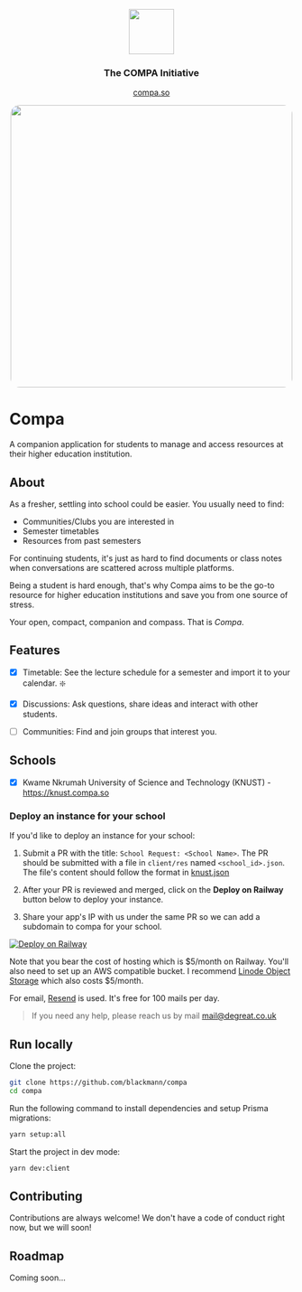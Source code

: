 <p align="center"><img src="client/public/sym-outline.svg" width="80"/></p>

<h3 align="center">The COMPA Initiative</h3>
<p align="center"><a href="https://compa.so">compa.so</a></p>

<p align="center"><img src="assets/sc-timetable.png" style="border-radius: 1rem" width="500"/></p>

# Compa

A companion application for students to manage and access resources at their higher education institution.

## About

As a fresher, settling into school could be easier. You usually need to find:

- Communities/Clubs you are interested in
- Semester timetables
- Resources from past semesters

For continuing students, it's just as hard to find documents or class notes when conversations are scattered across multiple platforms.

Being a student is hard enough, that's why Compa aims to be the go-to resource for higher education institutions and save you from one source of stress.

Your open, compact, companion and compass. That is _Compa_.

## Features

- [x] Timetable: See the lecture schedule for a semester and import it to your calendar. ❇️

- [x] Discussions: Ask questions, share ideas and interact with other students.

- [ ] Communities: Find and join groups that interest you.

## Schools

- [x] Kwame Nkrumah University of Science and Technology (KNUST) - <https://knust.compa.so>

### Deploy an instance for your school

If you'd like to deploy an instance for your school:

1. Submit a PR with the title: `School Request: <School Name>`. The PR should be submitted with a file in `client/res` named `<school_id>.json`. The file's content should follow the format in [knust.json](/client/res/knust.json)

1. After your PR is reviewed and merged, click on the **Deploy on Railway** button below to deploy your instance.

1. Share your app's IP with us under the same PR so we can add a subdomain to compa for your school.

[![Deploy on Railway](https://railway.app/button.svg)](https://railway.app/template/VCnpoP)

Note that you bear the cost of hosting which is $5/month on Railway. You'll also need to set up an AWS compatible bucket. I recommend [Linode Object Storage](https://www.linode.com/docs/guides/platform/object-storage/) which also costs $5/month.

For email, [Resend](https://resend.com) is used. It's free for 100 mails per day.

> If you need any help, please reach us by mail mail@degreat.co.uk

## Run locally

Clone the project:

```bash
git clone https://github.com/blackmann/compa
cd compa
```

Run the following command to install dependencies and setup Prisma migrations:

```bash
yarn setup:all
```

Start the project in dev mode:

```bash
yarn dev:client
```

## Contributing

Contributions are always welcome! We don't have a code of conduct right now, but we will soon!

## Roadmap

Coming soon...
